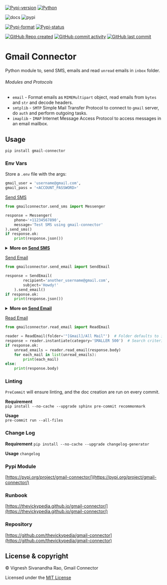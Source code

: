 [![Pypi-version](https://img.shields.io/pypi/v/gmail-connector)](https://pypi.org/project/gmail-connector)
[![Python](https://img.shields.io/badge/python-3.8%20%7C%203.9%20%7C%203.10-blue)](https://www.python.org/)

![docs](https://github.com/thevickypedia/gmail-connector/actions/workflows/docs.yml/badge.svg)
![pypi](https://github.com/thevickypedia/gmail-connector/actions/workflows/python-publish.yml/badge.svg)

[![Pypi-format](https://img.shields.io/pypi/format/gmail-connector)](https://pypi.org/project/gmail-connector/#files)
[![Pypi-status](https://img.shields.io/pypi/status/gmail-connector)](https://pypi.org/project/gmail-connector)

[![GitHub Repo created](https://img.shields.io/date/1599432310)](https://api.github.com/repos/thevickypedia/gmail-connector)
[![GitHub commit activity](https://img.shields.io/github/commit-activity/y/thevickypedia/gmail-connector)](https://api.github.com/repos/thevickypedia/gmail-connector)
[![GitHub last commit](https://img.shields.io/github/last-commit/thevickypedia/gmail-connector)](https://api.github.com/repos/thevickypedia/gmail-connector)

# Gmail Connector
Python module to, send SMS, emails and read `unread` emails in `inbox` folder.

###### Modules and Protocols
- `email` - Format emails as `MIMEMultipart` object, read emails from `bytes` and `str` and decode headers.
- `smtplib` - `SMTP` Simple Mail Transfer Protocol to connect to `gmail` server, do `auth` and perform outgoing tasks.
- `imaplib` - `IMAP` Internet Message Access Protocol to access messages in an email mailbox.

## Usage
`pip install gmail-connector`

### Env Vars
Store a `.env` file with the args:
```bash
gmail_user = 'username@gmail.com',
gmail_pass = '<ACCOUNT_PASSWORD>'
```

[Send SMS](https://github.com/thevickypedia/gmail-connector/blob/master/gmailconnector/send_sms.py)
```python
from gmailconnector.send_sms import Messenger

response = Messenger(
    phone='+11234567890',
    message='Test SMS using gmail-connector'
).send_sms()
if response.ok:
    print(response.json())
```
<details>
<summary><strong>More on <a href="https://github.com/thevickypedia/gmail-connector/blob/master/gmailconnector/send_sms.py">Send SMS</a></strong></summary>

:warning: Gmail's SMS Gateway has a payload limit. So, it is recommended to break larger messages into multiple SMS.

###### Additional args:
- **subject:** Subject of the message. Defaults to `Message from GmailConnector`
- **carrier:** Use any of ``at&t``, ``t-mobile``, ``verizon``, ``boost``, ``cricket``, ``us-cellular``. Defaults to `t-mobile`.
- **sms_gateway:** SMS gateway of the carrier. Defaults to ``tmomail.net`` since the default carrier is ``t-mobile``.
- **delete_sent:** Boolean flag to delete the outbound email from SentItems. Defaults to ``True``

> Note: If known, using the `sms_gateway` will ensure proper delivery of the SMS.
</details>

[Send Email](https://github.com/thevickypedia/gmail-connector/blob/master/gmailconnector/send_email.py)
```python
from gmailconnector.send_email import SendEmail

response = SendEmail(
        recipient='another_username@gmail.com',
        subject='Howdy!'
    ).send_email()
if response.ok:
    print(response.json())
```
<details>
<summary><strong>More on <a href="https://github.com/thevickypedia/gmail-connector/blob/master/gmailconnector/send_email.py">Send Email</a></strong></summary>

###### Additional args:
- **body:** Body of the email. Defaults to blank.
- **attachment:** Filename that has to be attached.
- **filename:** Custom name for the attachment. Defaults to the attachment name itself.
- **sender:** Name that has to be used in the email.
- **cc:** Email address of the recipient to whom the email has to be CC'd.
- **bcc:** Email address of the recipient to whom the email has to be BCC'd.

> Note: To send email to more than one recipient, wrap `recipient`/`cc`/`bcc` in a list.
>
> `recipient=['username1@gmail.com', 'username2@gmail.com']`
</details>

[Read Email](https://github.com/thevickypedia/gmail-connector/blob/master/gmailconnector/read_email.py)
```python
from gmailconnector.read_email import ReadEmail

reader = ReadEmail(folder='"[Gmail]/All Mail"')  # Folder defaults to inbox
response = reader.instantiate(category='SMALLER 500')  # Search criteria defaults to UNSEEN
if response.ok:
    unread_emails = reader.read_email(response.body)
    for each_mail in list(unread_emails):
        print(each_mail)
else:
    print(response.body)
```

### Linting
`PreCommit` will ensure linting, and the doc creation are run on every commit.

**Requirement**
<br>
`pip install --no-cache --upgrade sphinx pre-commit recommonmark`

**Usage**
<br>
`pre-commit run --all-files`

### Change Log
**Requirement**
`pip install --no-cache --upgrade changelog-generator`

**Usage**
`changelog`

### Pypi Module
[https://pypi.org/project/gmail-connector/](https://pypi.org/project/gmail-connector/)

### Runbook
[https://thevickypedia.github.io/gmail-connector/](https://thevickypedia.github.io/gmail-connector/)

### Repository
[https://github.com/thevickypedia/gmail-connector](https://github.com/thevickypedia/gmail-connector)

## License & copyright

&copy; Vignesh Sivanandha Rao, Gmail Connector

Licensed under the [MIT License](https://github.com/thevickypedia/gmail-connector/blob/master/LICENSE)
